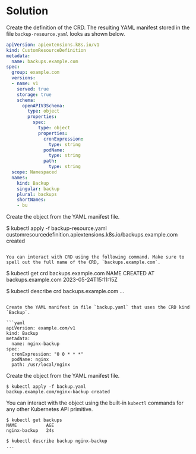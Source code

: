 # Solution

Create the definition of the CRD. The resulting YAML manifest stored in the file `backup-resource.yaml` looks as shown below.

```yaml
apiVersion: apiextensions.k8s.io/v1
kind: CustomResourceDefinition
metadata:
  name: backups.example.com
spec:
  group: example.com
  versions:
  - name: v1
    served: true
    storage: true
    schema:
      openAPIV3Schema:
        type: object
        properties:
          spec:
            type: object
            properties:
              cronExpression:
                type: string
              podName:
                type: string
              path:
                type: string
  scope: Namespaced
  names:
    kind: Backup
    singular: backup
    plural: backups
    shortNames:
    - bu
```

Create the object from the YAML manifest file.

$ kubectl apply -f backup-resource.yaml
customresourcedefinition.apiextensions.k8s.io/backups.example.com created
```

You can interact with CRD using the following command. Make sure to spell out the full name of the CRD, `backups.example.com`.

```
$ kubectl get crd backups.example.com
NAME                  CREATED AT
backups.example.com   2023-05-24T15:11:15Z

$ kubectl describe crd backups.example.com
...
```

Create the YAML manifest in file `backup.yaml` that uses the CRD kind `Backup`.

```yaml
apiVersion: example.com/v1
kind: Backup
metadata:
  name: nginx-backup
spec:
  cronExpression: "0 0 * * *"
  podName: nginx
  path: /usr/local/nginx
```

Create the object from the YAML manifest file.

```
$ kubectl apply -f backup.yaml
backup.example.com/nginx-backup created
```

You can interact with the object using the built-in `kubectl` commands for any other Kubernetes API primitive.

```
$ kubectl get backups
NAME           AGE
nginx-backup   24s

$ kubectl describe backup nginx-backup
...
```